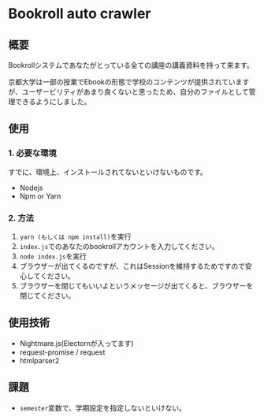 # Bookroll auto crawler

## 概要

Bookrollシステムであなたがとっている全ての講座の講義資料を持って来ます。

京都大学は一部の授業でEbookの形態で学校のコンテンツが提供されていますが、ユーザービリティがあまり良くないと思ったため、自分のファイルとして管理できるようにしました。

## 使用

### 1. 必要な環境

すでに、環境上、インストールされてないといけないものです。

- Nodejs
- Npm or Yarn

### 2. 方法

1. `yarn (もしくは npm install)`を実行
2. `index.js`でのあなたのbookrollアカウントを入力してください。
3. `node index.js`を実行
4. ブラウザーが出てくるのですが、これはSessionを維持するためですので安心してください。
5. ブラウザーを閉じてもいいよというメッセージが出てくると、ブラウザーを閉じてください。

## 使用技術

- Nightmare.js(Electornが入ってます)
- request-promise / request
- htmlparser2

## 課題

- `semester`変数で、学期設定を指定しないといけない。